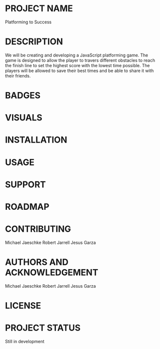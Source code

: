 # PROJECT NAME 

Platforming to Success

# DESCRIPTION 

We will be creating and developing a JavaScript platforming game. The game is designed to allow the player to travers different obstacles to reach the finish line to set the highest score with the lowest time possible. The players will be allowed to save their best times and be able to share it with their friends. 

# BADGES 

# VISUALS

# INSTALLATION 

# USAGE

# SUPPORT

# ROADMAP

# CONTRIBUTING

Michael Jaeschke 
Robert Jarrell
Jesus Garza

# AUTHORS AND ACKNOWLEDGEMENT 

Michael Jaeschke 
Robert Jarrell
Jesus Garza

# LICENSE 


# PROJECT STATUS 

Still in development